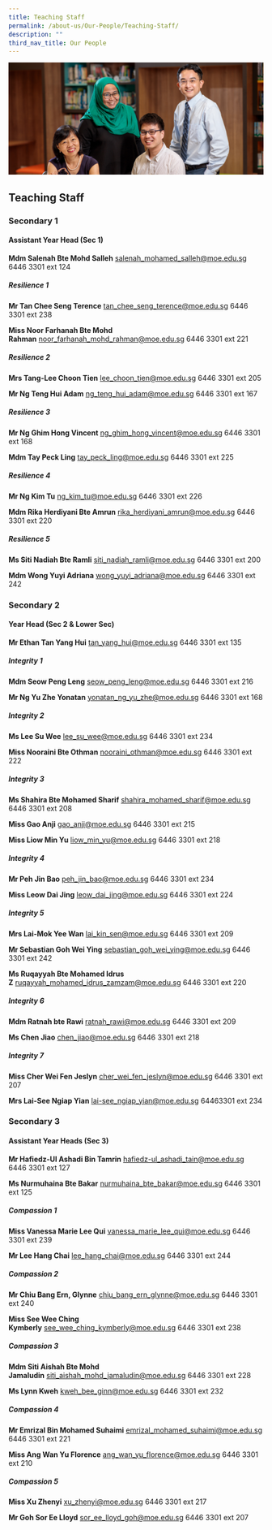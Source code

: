 ```yaml
---
title: Teaching Staff
permalink: /about-us/Our-People/Teaching-Staff/
description: ""
third_nav_title: Our People
---
```

![](/images/OurPeople.jpg)

Teaching Staff
--------------

### Secondary 1

#### Assistant Year Head (Sec 1)

<b>Mdm Salenah Bte Mohd Salleh</b> salenah_mohamed_salleh@moe.edu.sg 6446 3301 ext 124


##### **Resilience 1**

<b>Mr Tan Chee Seng Terence</b> tan_chee_seng_terence@moe.edu.sg 6446 3301 ext 238

<b>Miss Noor Farhanah Bte Mohd Rahman</b> noor_farhanah_mohd_rahman@moe.edu.sg 
6446 3301 ext 221

##### **Resilience 2**

<b>Mrs Tang-Lee Choon Tien</b> lee_choon_tien@moe.edu.sg 6446 3301 ext 205

<b>Mr Ng Teng Hui Adam</b> ng_teng_hui_adam@moe.edu.sg 6446 3301 ext 167

##### **Resilience 3**


<b>Mr Ng Ghim Hong Vincent</b> ng_ghim_hong_vincent@moe.edu.sg 6446 3301 ext 168

<b>Mdm Tay Peck Ling</b> tay_peck_ling@moe.edu.sg 6446 3301 ext 225


##### **Resilience 4**

<b>Mr Ng Kim Tu</b> ng_kim_tu@moe.edu.sg 6446 3301 ext 226

<b>Mdm Rika Herdiyani Bte Amrun</b> rika_herdiyani_amrun@moe.edu.sg 6446 3301 ext 220


##### **Resilience 5**

<b>Ms Siti Nadiah Bte Ramli</b> siti_nadiah_ramli@moe.edu.sg 6446 3301 ext 200

<b>Mdm Wong Yuyi Adriana</b> wong_yuyi_adriana@moe.edu.sg 6446 3301 ext 242

### Secondary 2

#### Year Head (Sec 2 & Lower Sec)

<b>Mr Ethan Tan Yang Hui</b> tan_yang_hui@moe.edu.sg 6446 3301 ext 135

##### **Integrity 1**

<b>Mdm Seow Peng Leng</b> seow_peng_leng@moe.edu.sg 6446 3301 ext 216

<b>Mr Ng Yu Zhe Yonatan</b> yonatan_ng_yu_zhe@moe.edu.sg 6446 3301 ext 168

##### **Integrity 2**

<b>Ms Lee Su Wee</b> lee_su_wee@moe.edu.sg 6446 3301 ext 234

<b>Miss Nooraini Bte Othman</b> nooraini_othman@moe.edu.sg 6446 3301 ext 222


##### **Integrity 3**

<b>Ms Shahira Bte Mohamed Sharif</b> shahira_mohamed_sharif@moe.edu.sg 6446 3301 ext 208

<b>Miss Gao Anji</b> gao_anji@moe.edu.sg 6446 3301 ext 215

<b>Miss Liow Min Yu</b> liow_min_yu@moe.edu.sg 6446 3301 ext 218


##### **Integrity 4**

<b>Mr Peh Jin Bao</b> peh_jin_bao@moe.edu.sg 6446 3301 ext 234

<b>Miss Leow Dai Jing</b> leow_dai_jing@moe.edu.sg 6446 3301 ext 224


##### **Integrity 5**

<b>Mrs Lai-Mok Yee Wan</b> lai_kin_sen@moe.edu.sg 6446 3301 ext 209

<b>Mr Sebastian Goh Wei Ying</b> sebastian_goh_wei_ying@moe.edu.sg 6446 3301 ext 242

<b>Ms Ruqayyah Bte Mohamed Idrus Z</b> ruqayyah_mohamed_idrus_zamzam@moe.edu.sg 6446 3301 ext 220

##### **Integrity 6**

<b>Mdm Ratnah bte Rawi</b> ratnah_rawi@moe.edu.sg 6446 3301 ext 209

<b>Ms Chen Jiao</b> chen_jiao@moe.edu.sg 6446 3301 ext 218


##### **Integrity 7**

<b>Miss Cher Wei Fen Jeslyn</b> cher_wei_fen_jeslyn@moe.edu.sg 6446 3301 ext 207

<b>Mrs Lai-See Ngiap Yian</b> lai-see_ngiap_yian@moe.edu.sg 64463301 ext 234

### Secondary 3

#### Assistant Year Heads (Sec 3)

<b>Mr Hafiedz-Ul Ashadi Bin Tamrin</b> hafiedz-ul_ashadi_tain@moe.edu.sg 6446 3301 ext 127

<b>Ms Nurmuhaina Bte Bakar</b> nurmuhaina_bte_bakar@moe.edu.sg 6446 3301 ext 125

##### **Compassion 1**

<b>Miss Vanessa Marie Lee Qui</b> vanessa_marie_lee_qui@moe.edu.sg 6446 3301 ext 239

<b>Mr Lee Hang Chai</b> lee_hang_chai@moe.edu.sg 6446 3301 ext 244

##### **Compassion 2**

<b>Mr Chiu Bang Ern, Glynne</b> chiu_bang_ern_glynne@moe.edu.sg 6446 3301 ext 240

<b>Miss See Wee Ching Kymberly</b> see_wee_ching_kymberly@moe.edu.sg 6446 3301 ext 238

##### **Compassion 3**

<b>Mdm Siti Aishah Bte Mohd Jamaludin</b> siti_aishah_mohd_jamaludin@moe.edu.sg 6446 3301 ext 228

<b>Ms Lynn Kweh</b> kweh_bee_ginn@moe.edu.sg 6446 3301 ext 232

##### **Compassion 4**

<b>Mr Emrizal Bin Mohamed Suhaimi</b> emrizal_mohamed_suhaimi@moe.edu.sg 6446 3301 ext 221

<b>Miss Ang Wan Yu Florence</b> ang_wan_yu_florence@moe.edu.sg 6446 3301 ext 210


##### **Compassion 5**

<b>Miss Xu Zhenyi</b> xu_zhenyi@moe.edu.sg 6446 3301 ext 217

<b>Mr Goh Sor Ee Lloyd</b> sor_ee_lloyd_goh@moe.edu.sg 6446 3301 ext 207